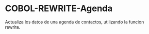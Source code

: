 # COBOL-REWRITE-Agenda
Actualiza los datos de una agenda de contactos, utilizando la funcion rewrite.
